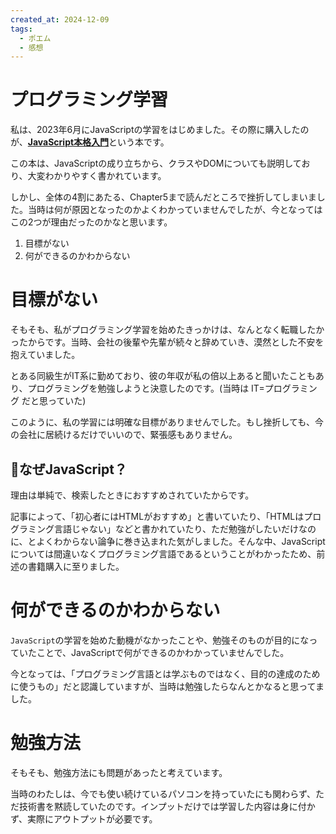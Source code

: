 ```yaml
---
created_at: 2024-12-09
tags:
  - ポエム
  - 感想
---
```

# プログラミング学習

私は、2023年6月にJavaScriptの学習をはじめました。その際に購入したのが、[**JavaScript本格入門**](https://gihyo.jp/book/2023/978-4-297-13288-0)という本です。

この本は、JavaScriptの成り立ちから、クラスやDOMについても説明しており、大変わかりやすく書かれています。

しかし、全体の4割にあたる、Chapter5まで読んだところで挫折してしまいました。当時は何が原因となったのかよくわかっていませんでしたが、今となってはこの2つが理由だったのかなと思います。

1. 目標がない
2. 何ができるのかわからない
    

# 目標がない

そもそも、私がプログラミング学習を始めたきっかけは、なんとなく転職したかったからです。当時、会社の後輩や先輩が続々と辞めていき、漠然とした不安を抱えていました。

とある同級生がIT系に勤めており、彼の年収が私の倍以上あると聞いたこともあり、プログラミングを勉強しようと決意したのです。(当時は IT=プログラミング だと思っていた)

このように、私の学習には明確な目標がありませんでした。もし挫折しても、今の会社に居続けるだけでいいので、緊張感もありません。

## 🤔なぜJavaScript？

理由は単純で、検索したときにおすすめされていたからです。

記事によって、「初心者にはHTMLがおすすめ」と書いていたり、「HTMLはプログラミング言語じゃない」などと書かれていたり、ただ勉強がしたいだけなのに、とよくわからない論争に巻き込まれた気がしました。そんな中、JavaScriptについては間違いなくプログラミング言語であるということがわかったため、前述の書籍購入に至りました。

# 何ができるのかわからない

`JavaScript`の学習を始めた動機がなかったことや、勉強そのものが目的になっていたことで、JavaScriptで何ができるのかわかっていませんでした。

今となっては、「プログラミング言語とは学ぶものではなく、目的の達成のために使うもの」だと認識していますが、当時は勉強したらなんとかなると思ってました。

# 勉強方法

そもそも、勉強方法にも問題があったと考えています。

当時のわたしは、今でも使い続けているパソコンを持っていたにも関わらず、ただ技術書を黙読していたのです。インプットだけでは学習した内容は身に付かず、実際にアウトプットが必要です。